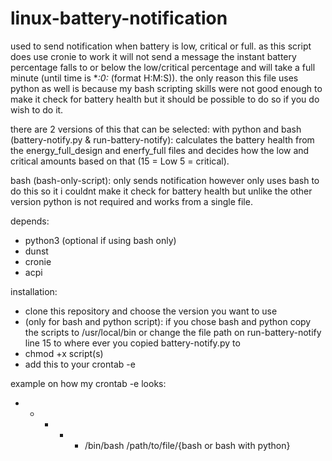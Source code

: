 # linux-battery-notification

used to send notification when battery is low, critical or full. as this script does use cronie to work it will not send a message the instant battery percentage falls to or below the low/critical percentage and will take a full minute (until time is **:*0:** (format H:M:S)).
the only reason this file uses python as well is because my bash scripting skills were not good enough to make it check for battery health but it should be possible to do so if you do wish to do it.

there are 2 versions of this that can be selected:
  with python and bash (battery-notify.py & run-battery-notify):
   calculates the battery health from the energy_full_design and enerfy_full files and decides how the low and critical amounts based on that (15 = Low 5 =         critical).
  
  bash (bash-only-script):
    only sends notification however only uses bash to do this so it i couldnt make it check for battery health but unlike the other version python is not           required and works from a single file.

depends:
- python3 (optional if using bash only)
- dunst
- cronie
- acpi

installation:
- clone this repository and choose the version you want to use
- (only for bash and python script):
if you chose bash and python copy the scripts to /usr/local/bin or change the file path on run-battery-notify line 15 to where ever you copied battery-notify.py to
- chmod +x script(s)
- add this to your crontab -e 

example on how my crontab -e looks:
* * * * * /bin/bash /path/to/file/{bash or bash with python}
